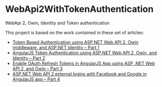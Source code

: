 WebApi2WithTokenAuthentication
==============================

WebApi 2, Owin, Identity and Token authentication

This project is based on the work contained in these set of articles:

* [Token Based Authentication using ASP.NET Web API 2, Owin middleware, and ASP.NET Identity – Part 1](http://bitoftech.net/2014/06/01/token-based-authentication-asp-net-web-api-2-owin-asp-net-identity)
* [AngularJS Token Authentication using ASP.NET Web API 2, Owin, and Identity – Part 2](http://bitoftech.net/2014/06/09/angularjs-token-authentication-using-asp-net-web-api-2-owin-asp-net-identity)
* [Enable OAuth Refresh Tokens in AngularJS App using ASP .NET Web API 2, and Owin – Part 3](http://bitoftech.net/2014/07/16/enable-oauth-refresh-tokens-angularjs-app-using-asp-net-web-api-2-owin)
* [ASP.NET Web API 2 external logins with Facebook and Google in AngularJS app – Part 4](http://bitoftech.net/2014/08/11/asp-net-web-api-2-external-logins-social-logins-facebook-google-angularjs-app)

